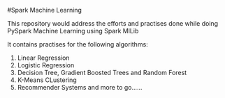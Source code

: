 #Spark Machine Learning

This repository would address the efforts and practises done while doing PySpark Machine Learning using Spark MlLib

It contains practises for the following algorithms:
1. Linear Regression 
2. Logistic Regression
3. Decision Tree, Gradient Boosted Trees and Random Forest
4. K-Means CLustering
5. Recommender Systems
and more to go......
